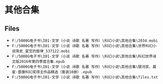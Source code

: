 # 其他合集

## Files

- `F:/5000G电子书\I01-文学（小说 诗歌 名著 写作）\科幻小说\其他合集\2034.mobi`
- `F:/5000G电子书\I01-文学（小说 诗歌 名著 写作）\科幻小说\其他合集\世界科幻小说简史_星空的旋律_537122.mobi`
- `F:/5000G电子书\I01-文学（小说 诗歌 名著 写作）\科幻小说\其他合集\科幻世界译文版2016年第四季度合集.epub`
- `F:/5000G电子书\I01-文学（小说 诗歌 名著 写作）\科幻小说\其他合集\银河奖、晨星·晋康科幻奖得主作品精选（套装10册）.epub`
- `F:/5000G电子书\I01-文学（小说 诗歌 名著 写作）\科幻小说\其他合集\files.txt`
